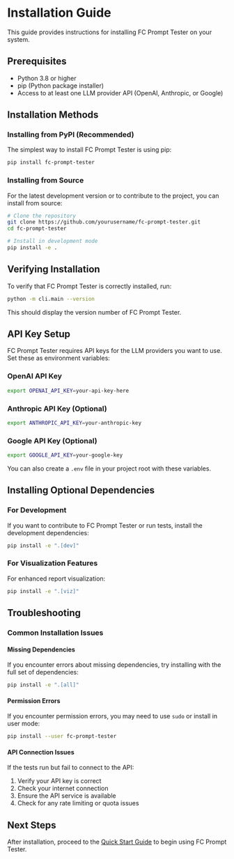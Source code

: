 # Installation Guide

This guide provides instructions for installing FC Prompt Tester on your system.

## Prerequisites

- Python 3.8 or higher
- pip (Python package installer)
- Access to at least one LLM provider API (OpenAI, Anthropic, or Google)

## Installation Methods

### Installing from PyPI (Recommended)

The simplest way to install FC Prompt Tester is using pip:

```bash
pip install fc-prompt-tester
```

### Installing from Source

For the latest development version or to contribute to the project, you can install from source:

```bash
# Clone the repository
git clone https://github.com/yourusername/fc-prompt-tester.git
cd fc-prompt-tester

# Install in development mode
pip install -e .
```

## Verifying Installation

To verify that FC Prompt Tester is correctly installed, run:

```bash
python -m cli.main --version
```

This should display the version number of FC Prompt Tester.

## API Key Setup

FC Prompt Tester requires API keys for the LLM providers you want to use. Set these as environment variables:

### OpenAI API Key

```bash
export OPENAI_API_KEY=your-api-key-here
```

### Anthropic API Key (Optional)

```bash
export ANTHROPIC_API_KEY=your-anthropic-key
```

### Google API Key (Optional)

```bash
export GOOGLE_API_KEY=your-google-key
```

You can also create a `.env` file in your project root with these variables.

## Installing Optional Dependencies

### For Development

If you want to contribute to FC Prompt Tester or run tests, install the development dependencies:

```bash
pip install -e ".[dev]"
```

### For Visualization Features

For enhanced report visualization:

```bash
pip install -e ".[viz]"
```

## Troubleshooting

### Common Installation Issues

#### Missing Dependencies

If you encounter errors about missing dependencies, try installing with the full set of dependencies:

```bash
pip install -e ".[all]"
```

#### Permission Errors

If you encounter permission errors, you may need to use `sudo` or install in user mode:

```bash
pip install --user fc-prompt-tester
```

#### API Connection Issues

If the tests run but fail to connect to the API:

1. Verify your API key is correct
2. Check your internet connection
3. Ensure the API service is available
4. Check for any rate limiting or quota issues

## Next Steps

After installation, proceed to the [Quick Start Guide](quickstart.md) to begin using FC Prompt Tester.
